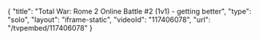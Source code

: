 {
    "title": "Total War: Rome 2 Online Battle #2 (1v1) - getting better",
    "type": "solo",
    "layout": "iframe-static",
    "videoId": "117406078",
    "url": "\/tvpembed\/117406078"
}
